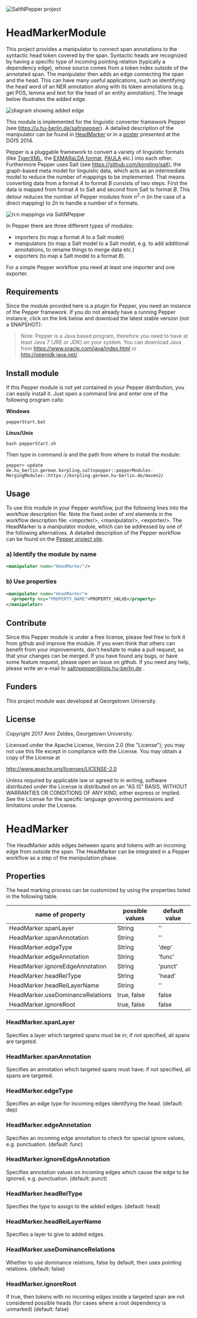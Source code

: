 ![SaltNPepper project](./gh-site/img/SaltNPepper_logo2010.png)
# HeadMarkerModule
This project provides a manipulator to connect span annotations to the syntactic head token covered by the span. Syntactic heads are recognized by having a specific type of incoming pointing relation (typically a dependency edge), whose source comes from a token index outside of the annotated span. The manipulator then adds an edge connecting the span and the head. This can have many useful applications, such as identifying the head word of an NER annotation along with its token annotations (e.g. get POS, lemma and text for the head of an entity annotation). The image below illustrates the added edge.

![diagram showing added edge](./gh-site/img/head_edge.png)

 This module is implemented for the linguistic converter framework Pepper (see https://u.hu-berlin.de/saltnpepper). A detailed description of the manipulator can be found in [HeadMarker](#details1) or in a [poster](http://dx.doi.org/10.5281/zenodo.15640) presented at the DGfS 2014.

Pepper is a pluggable framework to convert a variety of linguistic formats (like [TigerXML](http://www.ims.uni-stuttgart.de/forschung/ressourcen/werkzeuge/TIGERSearch/doc/html/TigerXML.html), the [EXMARaLDA format](http://www.exmaralda.org/), [PAULA](http://www.sfb632.uni-potsdam.de/paula.html) etc.) into each other. Furthermore Pepper uses Salt (see https://github.com/korpling/salt), the graph-based meta model for linguistic data, which acts as an intermediate model to reduce the number of mappings to be implemented. That means converting data from a format _A_ to format _B_ consists of two steps. First the data is mapped from format _A_ to Salt and second from Salt to format _B_. This detour reduces the number of Pepper modules from _n<sup>2</sup>-n_ (in the case of a direct mapping) to _2n_ to handle a number of n formats.

![n:n mappings via SaltNPepper](./gh-site/img/puzzle.png)

In Pepper there are three different types of modules:
* importers (to map a format _A_ to a Salt model)
* manipulators (to map a Salt model to a Salt model, e.g. to add additional annotations, to rename things to merge data etc.)
* exporters (to map a Salt model to a format _B_).

For a simple Pepper workflow you need at least one importer and one exporter.

## Requirements
Since the module provided here is a plugin for Pepper, you need an instance of the Pepper framework. If you do not already have a running Pepper instance, click on the link below and download the latest stable version (not a SNAPSHOT):

> Note:
> Pepper is a Java based program, therefore you need to have at least Java 7 (JRE or JDK) on your system. You can download Java from https://www.oracle.com/java/index.html or http://openjdk.java.net/ .


## Install module
If this Pepper module is not yet contained in your Pepper distribution, you can easily install it. Just open a command line and enter one of the following program calls:

**Windows**
```
pepperStart.bat 
```

**Linux/Unix**
```
bash pepperStart.sh 
```

Then type in command *is* and the path from where to install the module:
```
pepper> update de.hu_berlin.german.korpling.saltnpepper::pepperModules-MergingModules::https://korpling.german.hu-berlin.de/maven2/
```

## Usage
To use this module in your Pepper workflow, put the following lines into the workflow description file. Note the fixed order of xml elements in the workflow description file: &lt;importer/>, &lt;manipulator/>, &lt;exporter/>. The HeadMarker is a manipulator module, which can be addressed by one of the following alternatives.
A detailed description of the Pepper workflow can be found on the [Pepper project site](https://u.hu-berlin.de/saltnpepper). 

### a) Identify the module by name

```xml
<manipulator name="HeadMarker"/>
```

### b) Use properties

```xml
<manipulator name="HeadMarker">
  <property key="PROPERTY_NAME">PROPERTY_VALUE</property>
</manipulator>
```

## Contribute
Since this Pepper module is under a free license, please feel free to fork it from github and improve the module. If you even think that others can benefit from your improvements, don't hesitate to make a pull request, so that your changes can be merged.
If you have found any bugs, or have some feature request, please open an issue on github. If you need any help, please write an e-mail to saltnpepper@lists.hu-berlin.de .

## Funders
This project module was developed at Georgetown University. 

## License
  Copyright 2017 Amir Zeldes, Georgetown University.

  Licensed under the Apache License, Version 2.0 (the "License");
  you may not use this file except in compliance with the License.
  You may obtain a copy of the License at
 
  http://www.apache.org/licenses/LICENSE-2.0

  Unless required by applicable law or agreed to in writing, software
  distributed under the License is distributed on an "AS IS" BASIS,
  WITHOUT WARRANTIES OR CONDITIONS OF ANY KIND, either express or implied.
  See the License for the specific language governing permissions and
  limitations under the License.


# <a name="details1">HeadMarker</a>
The HeadMarker adds edges between spans and tokens with an incoming edge from outside the span. The HeadMarker can be integrated in a Pepper workflow as a step of the manipulation phase. 

## Properties
The head marking process can be customized by using the properties listed in the following table. 

|name of property			|possible values		|default value|	
|---------------------------|-----------------------|-------------|
|HeadMarker.spanLayer			    |String	                |''|
|HeadMarker.spanAnnotation			    |String	                |''|
|HeadMarker.edgeType			    |String	                |'dep'|
|HeadMarker.edgeAnnotation			    |String	                |'func'|
|HeadMarker.ignoreEdgeAnnotation			    |String	                |'punct'|
|HeadMarker.headRelType			    |String	                |'head'|
|HeadMarker.headRelLayerName			    |String	                |''|
|HeadMarker.useDominanceRelations				    |true, false			|false|
|HeadMarker.ignoreRoot	            |true, false			|false|

### HeadMarker.spanLayer
Specifies a layer which targeted spans must be in; if not specified, all spans are targeted.

### HeadMarker.spanAnnotation
Specifies an annotation which targeted spans must have; if not specified, all spans are targeted.

### HeadMarker.edgeType
Specifies an edge type for incoming edges identifying the head. (default: dep)

### HeadMarker.edgeAnnotation
Specifies an incoming edge annotation to check for special ignore values, e.g. punctuation. (default: func)

### HeadMarker.ignoreEdgeAnnotation
Specifies annotation values on incoming edges which cause the edge to be ignored, e.g. punctuation. (default: punct)

### HeadMarker.headRelType
Specifies the type to assign to the added edges. (default: head)

### HeadMarker.headRelLayerName
Specifies a layer to give to added edges.

### HeadMarker.useDominanceRelations
Whether to use dominance relations, false by default, then uses pointing relations. (default: false)

### HeadMarker.ignoreRoot
If true, then tokens with no incoming edges inside a targeted span are not considered possible heads (for cases where a root dependency is unmarked) (default: false)


